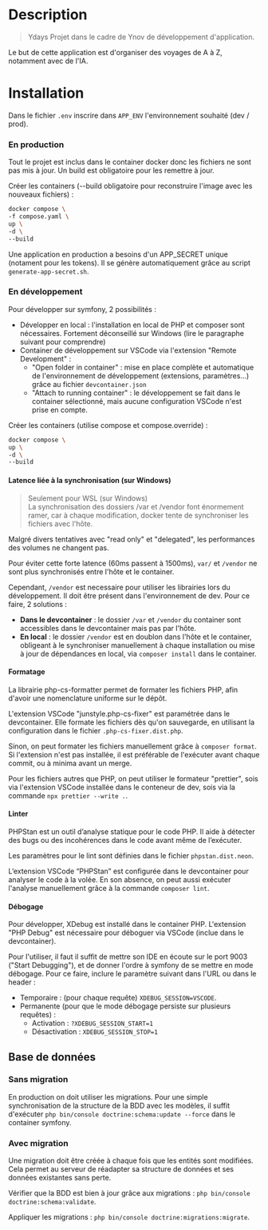 # Description

> Ydays
> Projet dans le cadre de Ynov de développement d'application.

Le but de cette application est d'organiser des voyages de A à Z, notamment avec de l'IA.

# Installation

Dans le fichier `.env` inscrire dans `APP_ENV` l'environnement souhaité (dev / prod).

### En production

Tout le projet est inclus dans le container docker donc les fichiers ne sont pas mis à jour. Un build est obligatoire pour les remettre à jour.

Créer les containers (--build obligatoire pour reconstruire l'image avec les nouveaux fichiers) :

```bash
docker compose \
-f compose.yaml \
up \
-d \
--build
```

Une application en production a besoins d'un APP_SECRET unique (notament pour les tokens). Il se génère automatiquement grâce au script `generate-app-secret.sh`.

### En développement

Pour développer sur symfony, 2 possibilités :

-   Développer en local : l'installation en local de PHP et composer sont nécessaires. Fortement déconseillé sur Windows (lire le paragraphe suivant pour comprendre)
-   Container de développement sur VSCode via l'extension "Remote Development" :
    -   "Open folder in container" : mise en place complète et automatique de l'environnement de développement (extensions, paramètres...) grâce au fichier `devcontainer.json`
    -   "Attach to running container" : le développement se fait dans le container sélectionné, mais aucune configuration VSCode n'est prise en compte.

Créer les containers (utilise compose et compose.override) :

```bash
docker compose \
up \
-d \
--build
```

#### Latence liée à la synchronisation (sur Windows)

> Seulement pour WSL (sur Windows)  
> La synchronisation des dossiers /var et /vendor font énormement ramer, car à chaque modification, docker tente de synchroniser les fichiers avec l'hôte.

Malgré divers tentatives avec "read only" et "delegated", les performances des volumes ne changent pas.

Pour éviter cette forte latence (60ms passent à 1500ms), `var/` et `/vendor` ne sont plus synchronisés entre l'hôte et le container.

Cependant, `/vendor` est necessaire pour utiliser les librairies lors du développement. Il doit être présent dans l'environnement de dev. Pour ce faire, 2 solutions :

-   **Dans le devcontainer** : le dossier `/var` et `/vendor` du container sont accessibles dans le devcontainer mais pas par l'hôte.
-   **En local** : le dossier `/vendor` est en doublon dans l'hôte et le container, obligeant à le synchroniser manuellement à chaque installation ou mise à jour de dépendances en local, via `composer install` dans le container.

#### Formatage

La librairie php-cs-formatter permet de formater les fichiers PHP, afin d'avoir une nomenclature uniforme sur le dépôt.

L'extension VSCode "junstyle.php-cs-fixer" est paramétrée dans le devcontainer. Elle formate les fichiers dès qu'on sauvegarde, en utilisant la configuration dans le fichier `.php-cs-fixer.dist.php`.

Sinon, on peut formater les fichiers manuellement grâce à `composer format`. Si l'extension n'est pas installée, il est préférable de l'exécuter avant chaque commit, ou à minima avant un merge.

Pour les fichiers autres que PHP, on peut utiliser le formateur "prettier", sois via l'extension VSCode installée dans le conteneur de dev, sois via la commande `npx prettier --write .`.

#### Linter

PHPStan est un outil d’analyse statique pour le code PHP. Il aide à détecter des bugs ou des incohérences dans le code avant même de l’exécuter.

Les paramètres pour le lint sont définies dans le fichier `phpstan.dist.neon`.

L’extension VSCode “PHPStan” est configurée dans le devcontainer pour analyser le code à la volée. En son absence, on peut aussi exécuter l'analyse manuellement grâce à la commande `composer lint`.

#### Débogage

Pour développer, XDebug est installé dans le container PHP. L'extension "PHP Debug" est nécessaire pour déboguer via VSCode (inclue dans le devcontainer).

Pour l'utiliser, il faut il suffit de mettre son IDE en écoute sur le port 9003 ("Start Debugging"), et de donner l'ordre à symfony de se mettre en mode débogage. Pour ce faire, inclure le paramètre suivant dans l'URL ou dans le header :

-   Temporaire : (pour chaque requête) `XDEBUG_SESSION=VSCODE`.
-   Permanente (pour que le mode débogage persiste sur plusieurs requêtes) :
    -   Activation : `?XDEBUG_SESSION_START=1`
    -   Désactivation : `XDEBUG_SESSION_STOP=1`

## Base de données

### Sans migration

En production on doit utiliser les migrations. Pour une simple synchronisation de la structure de la BDD avec les modèles, il suffit d'exécuter `php bin/console doctrine:schema:update --force` dans le container symfony.

### Avec migration

Une migration doit être créée à chaque fois que les entités sont modifiées. Cela permet au serveur de réadapter sa structure de données et ses données existantes sans perte.

Vérifier que la BDD est bien à jour grâce aux migrations : `php bin/console doctrine:schema:validate`.

Appliquer les migrations : `php bin/console doctrine:migrations:migrate`.
